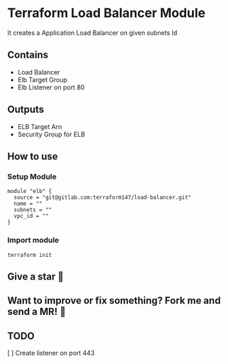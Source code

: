 # Terraform Load Balancer Module

It creates a Application Load Balancer on given subnets Id

## Contains

- Load Balancer
- Elb Target Group
- Elb Listener on port 80

## Outputs

- ELB Target Arn
- Security Group for ELB

## How to use

### Setup Module
```
module "elb" {
  source = "git@gitlab.com:terraform147/load-balancer.git"
  name = ""
  subnets = ""
  vpc_id = ""
}
```

### Import module

```
terraform init
```

## Give a star :stars:

## Want to improve or fix something? Fork me and send a MR! :punch:

## TODO

[ ] Create listener on port 443